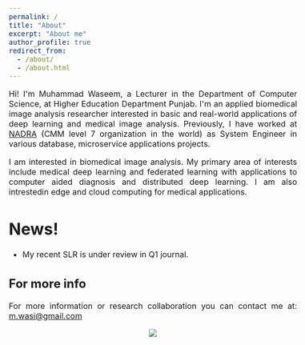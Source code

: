 ```yaml
---
permalink: /
title: "About"
excerpt: "About me"
author_profile: true
redirect_from: 
  - /about/
  - /about.html
---
```


<style type="text/css"> body{ font-size: 12pt; text-align:justify; } </style> 

Hi! I'm Muhammad Waseem, a Lecturer in the Department of Computer Science, at Higher Education Department Punjab. I'm an applied biomedical image analysis researcher interested in basic and real-world applications of deep learning and medical image analysis. Previously, I have worked at [NADRA](https://www.nadra.gov.pk/) (CMM level 7 organization in the world) as System Engineer in various database, microservice applications projects.

I am interested in biomedical image analysis. My primary area of interests include medical deep learning and federated learning with applications to computer aided diagnosis and distributed deep learning. I am also intrestedin edge and cloud computing for medical applications.

News!
======
* My recent SLR is under review in Q1 journal.


For more info
------
For more information or research collaboration you can contact me at: m.wasi@gmail.com

<body>
  <center>
  <a href='https://clustrmaps.com/site/1bqjg'  title='Visit tracker'><img src='//clustrmaps.com/map_v2.png?cl=ffffff&w=488&t=tt&d=0AJ75D06orCTaIpTJiAjAGfJVn-7pHjvXvzRQV8Q15M'/></a>
  </center>
  </body>


